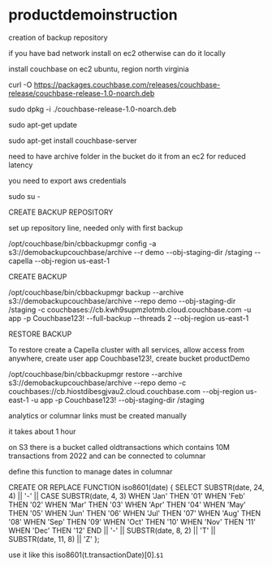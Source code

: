 # productdemoinstruction

creation of backup repository

if you have bad network install on ec2 otherwise can do it locally

install couchbase on ec2 ubuntu, region north virginia

curl -O https://packages.couchbase.com/releases/couchbase-release/couchbase-release-1.0-noarch.deb

sudo dpkg -i ./couchbase-release-1.0-noarch.deb

sudo apt-get update

sudo apt-get install couchbase-server

need to have archive folder in the bucket
do it from an ec2 for reduced latency

you need to export aws credentials

sudo su -

CREATE BACKUP REPOSITORY

set up repository line, needed only with first backup

/opt/couchbase/bin/cbbackupmgr config -a s3://demobackupcouchbase/archive --r demo --obj-staging-dir /staging --capella --obj-region us-east-1

CREATE BACKUP 

/opt/couchbase/bin/cbbackupmgr backup --archive s3://demobackupcouchbase/archive --repo demo --obj-staging-dir /staging -c couchbases://cb.kwh9supmzlotmb.cloud.couchbase.com -u app -p Couchbase123! --full-backup --threads 2 --obj-region us-east-1

RESTORE BACKUP 

To restore create a Capella cluster with all services, allow access from anywhere, create user app Couchbase123!, create bucket productDemo

/opt/couchbase/bin/cbbackupmgr restore --archive s3://demobackupcouchbase/archive --repo demo -c couchbases://cb.hiostdibesgjvau2.cloud.couchbase.com  --obj-region us-east-1 -u app -p Couchbase123! --obj-staging-dir /staging

analytics or columnar links must be created manually

it takes about 1 hour

on S3 there is a bucket called oldtransactions which contains 10M transactions from 2022 and can be connected to columnar


define this function to manage dates in columnar 

CREATE OR REPLACE FUNCTION iso8601(date)
{
  SELECT
  SUBSTR(date, 24, 4) || '-' || 
  CASE SUBSTR(date, 4, 3)
    WHEN 'Jan' THEN '01'
    WHEN 'Feb' THEN '02'
    WHEN 'Mar' THEN '03'
    WHEN 'Apr' THEN '04'
    WHEN 'May' THEN '05'
    WHEN 'Jun' THEN '06'
    WHEN 'Jul' THEN '07'
    WHEN 'Aug' THEN '08'
    WHEN 'Sep' THEN '09'
    WHEN 'Oct' THEN '10'
    WHEN 'Nov' THEN '11'
    WHEN 'Dec' THEN '12'
  END || '-' ||
  SUBSTR(date, 8, 2) || 'T' ||
  SUBSTR(date, 11, 8) || 'Z'
};

use it like this iso8601(t.transactionDate)[0].`$1`
